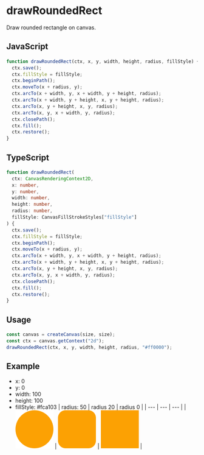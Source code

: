 # drawRoundedRect

Draw rounded rectangle on canvas.

## JavaScript

<!-- start: code-js -->

```js
function drawRoundedRect(ctx, x, y, width, height, radius, fillStyle) {
  ctx.save();
  ctx.fillStyle = fillStyle;
  ctx.beginPath();
  ctx.moveTo(x + radius, y);
  ctx.arcTo(x + width, y, x + width, y + height, radius);
  ctx.arcTo(x + width, y + height, x, y + height, radius);
  ctx.arcTo(x, y + height, x, y, radius);
  ctx.arcTo(x, y, x + width, y, radius);
  ctx.closePath();
  ctx.fill();
  ctx.restore();
}
```

<!-- end: code-js -->

## TypeScript

<!-- start: code-ts -->

```ts
function drawRoundedRect(
  ctx: CanvasRenderingContext2D,
  x: number,
  y: number,
  width: number,
  height: number,
  radius: number,
  fillStyle: CanvasFillStrokeStyles["fillStyle"]
) {
  ctx.save();
  ctx.fillStyle = fillStyle;
  ctx.beginPath();
  ctx.moveTo(x + radius, y);
  ctx.arcTo(x + width, y, x + width, y + height, radius);
  ctx.arcTo(x + width, y + height, x, y + height, radius);
  ctx.arcTo(x, y + height, x, y, radius);
  ctx.arcTo(x, y, x + width, y, radius);
  ctx.closePath();
  ctx.fill();
  ctx.restore();
}
```

<!-- end: code-ts -->

## Usage

```js
const canvas = createCanvas(size, size);
const ctx = canvas.getContext("2d");
drawRoundedRect(ctx, x, y, width, height, radius, "#ff0000");
```

## Example

- x: 0
- y: 0
- width: 100
- height: 100
- fillStyle: #fca103
  | radius: 50 | radius 20 | radius 0 |
  | --- | --- | --- |
  | ![](./__image_snapshots__/code-js-test-js-draw-rounded-rect-radius-50-1-snap.png) | ![](./__image_snapshots__/code-js-test-js-draw-rounded-rect-radius-20-1-snap.png) | ![](./__image_snapshots__/code-js-test-js-draw-rounded-rect-radius-0-1-snap.png) |
